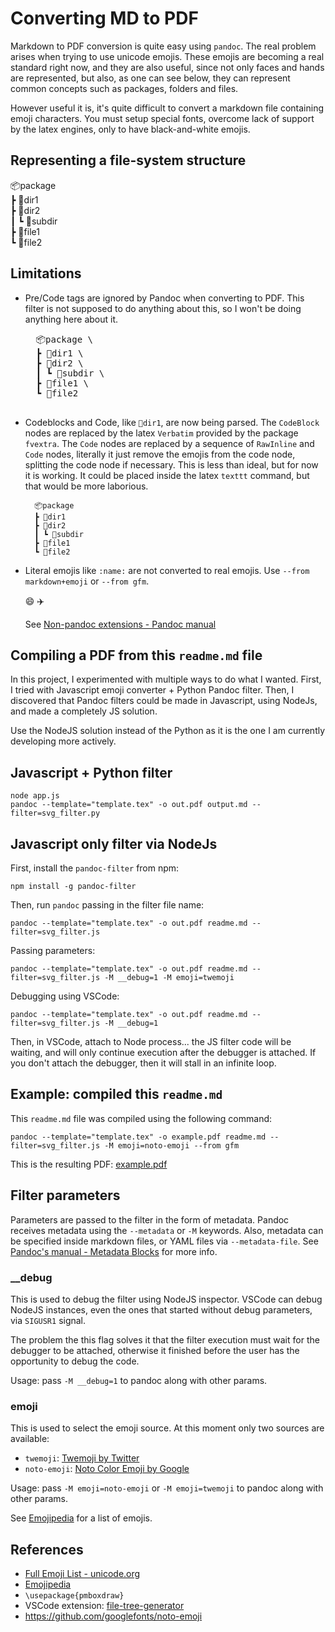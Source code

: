 # Converting MD to PDF

Markdown to PDF conversion is quite easy using `pandoc`.
The real problem arises when trying to use unicode emojis.
These emojis are becoming a real standard right now,
and they are also useful, since not only faces and hands
are represented, but also, as one can see below, they
can represent common concepts such as packages, folders
and files.

However useful it is, it's quite difficult to convert
a markdown file containing emoji characters. You must
setup special fonts, overcome lack of support by the
latex engines, only to have black-and-white emojis.

## Representing a file-system structure

📦package \
┣ 📂dir1 \
┣ 📂dir2 \
┃ ┗ 📂subdir \
┣ 📜file1 \
┗ 📜file2

## Limitations

- Pre/Code tags are ignored by Pandoc when converting to PDF.
    This filter is not supposed to do anything about this,
    so I won't be doing anything here about it.

    <pre>
    📦package \
    ┣ 📂dir1 \
    ┣ 📂dir2 \
    ┃ ┗ 📂subdir \
    ┣ 📜file1 \
    ┗ 📜file2
    </pre>

- Codeblocks and Code, like `📂dir1`, are now being parsed.
    The `CodeBlock` nodes are replaced by the latex `Verbatim` provided
    by the package `fvextra`. The `Code` nodes are replaced by
    a sequence of `RawInline` and `Code` nodes, literally it just
    remove the emojis from the code node, splitting the code node if necessary.
    This is less than ideal, but for now it is working. It could be placed
    inside the latex `texttt` command, but that would be more
    laborious.

        📦package
        ┣ 📂dir1
        ┣ 📂dir2
        ┃ ┗ 📂subdir
        ┣ 📜file1
        ┗ 📜file2

- Literal emojis like `:name:` are not converted to real emojis. Use `--from markdown+emoji` or `--from gfm`.

    :smile: :airplane:

    See [Non-pandoc extensions - Pandoc manual](https://pandoc.org/MANUAL.html#non-pandoc-extensions)

## Compiling a PDF from this `readme.md` file

In this project, I experimented with multiple ways to
do what I wanted. First, I tried with Javascript emoji
converter + Python Pandoc filter. Then, I discovered
that Pandoc filters could be made in Javascript,
using NodeJs, and made a completely JS solution.

Use the NodeJS solution instead of the Python as
it is the one I am currently developing more actively.

## Javascript + Python filter

    node app.js
    pandoc --template="template.tex" -o out.pdf output.md --filter=svg_filter.py

## Javascript only filter via NodeJs

First, install the `pandoc-filter` from npm:

    npm install -g pandoc-filter

Then, run `pandoc` passing in the filter file name:

    pandoc --template="template.tex" -o out.pdf readme.md --filter=svg_filter.js

Passing parameters:

    pandoc --template="template.tex" -o out.pdf readme.md --filter=svg_filter.js -M __debug=1 -M emoji=twemoji

Debugging using VSCode:

    pandoc --template="template.tex" -o out.pdf readme.md --filter=svg_filter.js -M __debug=1

Then, in VSCode, attach to Node process... the JS filter code will be waiting,
and will only continue execution after the debugger is attached. If you don't attach
the debugger, then it will stall in an infinite loop.

## Example: compiled this `readme.md`

This `readme.md` file was compiled using the following command:

    pandoc --template="template.tex" -o example.pdf readme.md --filter=svg_filter.js -M emoji=noto-emoji --from gfm

This is the resulting PDF: [example.pdf](example.pdf)

## Filter parameters

Parameters are passed to the filter in the form of metadata.
Pandoc receives metadata using the `--metadata` or `-M` keywords.
Also, metadata can be specified inside markdown files, or YAML
files via `--metadata-file`. See [Pandoc's manual - Metadata Blocks](https://pandoc.org/MANUAL.html#metadata-blocks)
for more info.

### __debug

This is used to debug the filter using NodeJS inspector.
VSCode can debug NodeJS instances, even the ones that started
without debug parameters, via `SIGUSR1` signal.

The problem the this flag solves it that the filter
execution must wait for the debugger to be attached,
otherwise it finished before the user has the opportunity
to debug the code.

Usage: pass `-M __debug=1` to pandoc along with other params.

### emoji

This is used to select the emoji source.
At this moment only two sources are available:

- `twemoji`: [Twemoji by Twitter](https://twemoji.twitter.com/)
- `noto-emoji`: [Noto Color Emoji by Google](https://www.google.com/get/noto/help/emoji/)

Usage: pass `-M emoji=noto-emoji` or `-M emoji=twemoji` to pandoc along with other params.

See [Emojipedia](https://emojipedia.org/) for a list of emojis.

## References

- [Full Emoji List - unicode.org](https://unicode.org/emoji/charts/full-emoji-list.html)
- [Emojipedia](https://emojipedia.org/microsoft/)
- `\usepackage{pmboxdraw}`
- VSCode extension: [file-tree-generator](https://marketplace.visualstudio.com/items?itemName=Shinotatwu-DS.file-tree-generator)
- https://github.com/googlefonts/noto-emoji
